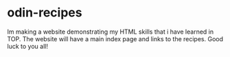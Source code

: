 # odin-recipes
Im making a website demonstrating my HTML skills that i have learned in TOP.
The website will have a main index page and links to the recipes.
Good luck to you all! 